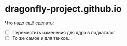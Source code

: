 # dragonfly-project.github.io

Что надо ещё сделать:

- [ ] Переместить изменения для ядра в подкаталог
- [ ] То же самое и для твиков...